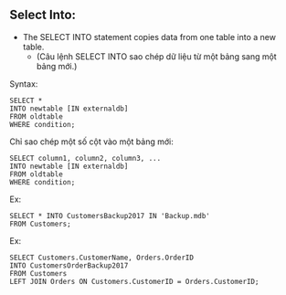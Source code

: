 
## Select Into:

- The SELECT INTO statement copies data from one table into a new table.
  - (Câu lệnh SELECT INTO sao chép dữ liệu từ một bảng sang một bảng mới.)


Syntax:
```roomsql
SELECT *
INTO newtable [IN externaldb]
FROM oldtable
WHERE condition;
```


Chỉ sao chép một số cột vào một bảng mới:
```roomsql
SELECT column1, column2, column3, ...
INTO newtable [IN externaldb]
FROM oldtable
WHERE condition;
```


Ex:
```roomsql
SELECT * INTO CustomersBackup2017 IN 'Backup.mdb'
FROM Customers;
```

Ex:
```roomsql
SELECT Customers.CustomerName, Orders.OrderID
INTO CustomersOrderBackup2017
FROM Customers
LEFT JOIN Orders ON Customers.CustomerID = Orders.CustomerID;
```



